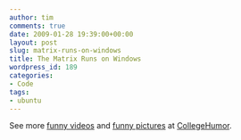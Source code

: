 ```yaml
---
author: tim
comments: true
date: 2009-01-28 19:39:00+00:00
layout: post
slug: matrix-runs-on-windows
title: The Matrix Runs on Windows
wordpress_id: 189
categories:
- Code
tags:
- ubuntu
---
```


See more [funny videos](http://www.collegehumor.com/videos) and [funny pictures](http://www.collegehumor.com/pictures) at [CollegeHumor](http://www.collegehumor.com/).
